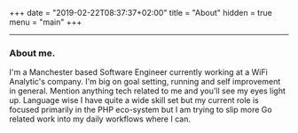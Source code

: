+++
date = "2019-02-22T08:37:37+02:00"
title = "About"
hidden = true
menu = "main"
+++

***

### About me.

I'm a Manchester based Software Engineer currently working at a WiFi Analytic's company. I'm big on goal setting, running and self improvement in general. Mention anything tech related to me and you'll see my eyes light up. Language wise I have quite a wide skill set but my current role is focused primarily in the PHP eco-system but I am trying to slip more Go related work into my daily workflows where I can.